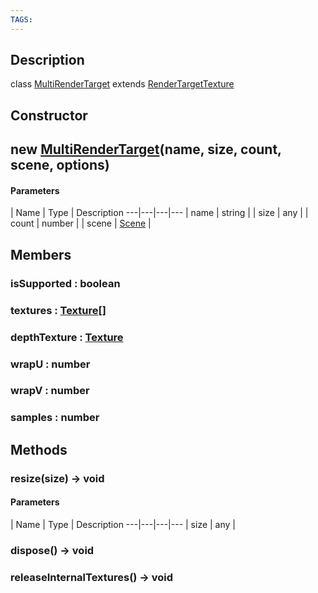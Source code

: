 ```yaml
---
TAGS:
---
```

## Description

class [MultiRenderTarget](/classes/3.1/MultiRenderTarget) extends [RenderTargetTexture](/classes/3.1/RenderTargetTexture)



## Constructor

## new [MultiRenderTarget](/classes/3.1/MultiRenderTarget)(name, size, count, scene, options)



#### Parameters
 | Name | Type | Description
---|---|---|---
 | name | string | 
 | size | any | 
 | count | number | 
 | scene | [Scene](/classes/3.1/Scene) | 
## Members

### isSupported : boolean


### textures : [Texture](/classes/3.1/Texture)[]


### depthTexture : [Texture](/classes/3.1/Texture)


### wrapU : number


### wrapV : number


### samples : number


## Methods

### resize(size) &rarr; void



#### Parameters
 | Name | Type | Description
---|---|---|---
 | size | any | 

### dispose() &rarr; void


### releaseInternalTextures() &rarr; void



